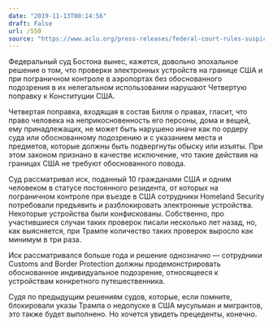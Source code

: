 ```yaml
---
date: "2019-11-13T00:14:56"
draft: False
url: /550
source: "https://www.aclu.org/press-releases/federal-court-rules-suspicionless-searches-travelers-phones-and-laptops"
---
```


Федеральный суд Бостона вынес, кажется, довольно эпохальное решение о том, что проверки электронных устройств на границе США и при пограничном контроле в аэропортах без обоснованного подозрения в их нелегальном использовании нарушают Четвертую поправку к Конституции США.

Четвертая поправка, входящая в состав Билля о правах, гласит, что право человека на неприкосновенность его персоны, дома и вещей, ему принадлежащих, не может быть нарушено иначе как по ордеру суда или обоснованному подозрению и с указанием места и предметов, которые должны быть подвергнуты обыску или изъяты. При этом законом признано в качестве исключение, что такие действия на границах США не требуют обоснованного повода. 

Суд рассматривал иск, поданный 10 гражданами США и одним человеком в статусе постоянного резидента, от которых на пограничном контроле при въезде в США сотрудники Homeland Security потребовали предъявить и разблокировать электронные устройства. Некоторые устройства были конфискованы. Собственно, про участившиеся случаи таких проверок писали несколько лет назад, но, как выясняется, при Трампе количество таких проверок выросло как минимум в три раза.

Иск рассматривался больше года и решение однозначно — сотрудники Customs and Border Protection должны продемонстрировать обоснованное индивидуальное подозрение, относящееся к устройствам конкретного путешественника.

Судя по предыдущим решениям судов, которые, если помните, блокировали указы Трампа о недопуске в США мусульман и мигрантов, это также будет выполнено. Но хочется увидеть прецеденты, конечно.
